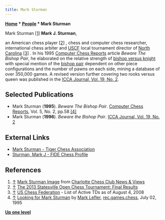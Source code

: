 ```yaml
---
title: Mark Sturman
---
```

**[Home](Home "Home") \* [People](People "People") \* Mark Sturman**



 [](http://www.charlottechess.com/MVC-002msF.jpg) Mark Sturman <a id="cite-note-1" href="#cite-ref-1">[1]</a> 
**Mark J. Sturman**,  

an American chess player <a id="cite-note-2" href="#cite-ref-2">[2]</a> , chess and computer chess researcher, international chess arbiter and [USCF](https://en.wikipedia.org/wiki/United_States_Chess_Federation) local tournament director of [North Carolina](https://en.wikipedia.org/wiki/North_Carolina) <a id="cite-note-3" href="#cite-ref-3">[3]</a> . In his 1995 [Computer Chess Reports](Computer_Chess_Reports "Computer Chess Reports") article *Beware The Bishop Pair*, he elaborated on the relative strength of [bishop versus knight](Bishop_versus_Knight "Bishop versus Knight") with special mention of the [bishop pair](Bishop_Pair "Bishop Pair") dependent on other piece configurations and the number of pawns on each side, mining a database of over 350,000 games. A revised version further covering two rooks versus queen was published in the [ICCA Journal, Vol. 19, No. 2](ICGA_Journal#19_2 "ICGA Journal"). 



## Selected Publications


* Mark Sturman (**1995**). *Beware The Bishop Pair*. [Computer Chess Reports](Computer_Chess_Reports "Computer Chess Reports"), Vol. 5, No. 2, pp.58 <a id="cite-note-4" href="#cite-ref-4">[4]</a>
* Mark Sturman (**1996**). *Beware the Bishop Pair*. [ICCA Journal, Vol. 19, No. 2](ICGA_Journal#19_2 "ICGA Journal")


## External Links


 * [Mark Sturman - Tiger Chess Association](http://tigerchessassn.doodlekit.com/gallery/image/1529713/6230583) 
* [Sturman, Mark J - FIDE Chess Profile](http://ratings.fide.com/card.phtml?event=2060400)


## References


1. <a id="cite-ref-1" href="#cite-note-1">↑</a> [Mark Sturman Image](http://www.charlottechess.com/MVC-002msF.jpg) from [Charlotte Chess Club News & Views](http://www.charlottechess.com/index3-14-13.html)
2. <a id="cite-ref-2" href="#cite-note-2">↑</a> [The 2013 Statesville Open Chess Tournament: Final Results](http://www.statesvillechess.com/so2013/so2013_Xtable.htm)
3. <a id="cite-ref-3" href="#cite-note-3">↑</a> [US Chess Federation](http://archive.uschess.org/tds/tdlist.php) - List of Active TDs as of August 4, 2008
4. <a id="cite-ref-4" href="#cite-note-4">↑</a> [Looking for Mark Sturman](https://groups.google.com/d/msg/rec.games.chess/xFCRAQIqvjw/OVFg2ezWYTYJ) by [Mark Lefler](Mark_Lefler "Mark Lefler"), [rec.games.chess](Computer_Chess_Forums "Computer Chess Forums"), July 02, 1995

**[Up one level](People "People")**







 
